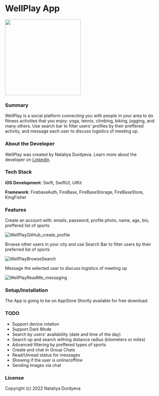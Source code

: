 # WellPlay App

<img src="https://user-images.githubusercontent.com/107269455/193426658-dee438f1-f29b-404c-8a72-eeb90b2c14c7.png" width="250" height="250">


### Summary

WellPlay is a social platform connecting you with people in your area to do fitness activities that you enjoy: yoga, tennis, climbing, biking, jogging, and many others. Use search bar to filter users' profiles by their preffered activity, and message each user to discuss logistics of meeting up.

### About the Developer

WellPlay was created by Nataliya Durdyeva. Learn more about the developer on [LinkedIn](https://www.linkedin.com/in/nataliya-durdyeva/).

### Tech Stack

**iOS Development**: Swift, SwiftUI, UIKit

**Framework**: FirebaseAuth, FireBase, FireBaseStorage, FireBaseStore, KingFisher

### Features

Create an account with: emails, password, profile photo, name, age, bio, preffered list of sports

![WellPlayGitHub_create_profile](https://user-images.githubusercontent.com/107269455/191105169-fa667615-7c8b-4bc9-9d3b-a8bb8b10e81a.gif)

Browse other users in your city and use Search Bar to filter users by their preferred list of sports

![WellPlayBrowseSearch](https://user-images.githubusercontent.com/107269455/191108200-de4a9f24-c667-41c8-8f01-631564aff7a4.gif)


Message the selected user to discuss logistics of meeting up

![WellPlayReadMe_messaging](https://user-images.githubusercontent.com/107269455/191103525-2626e65c-177a-4553-a7a2-149fa9899838.gif)

### Setup/Installation

The App is going to be on AppStore Shortly available for free download.

### TODO

- Support device rotation
- Support Dark Mode
- Search by users' availability (date and time of the day)
- Search up and search withing distance radius (kilometers or miles)
- Advanced filtering by preffered types of sports
- Create and chat in Group Chats
- Read/Unread status for messages
- Showing if the user is online/offline
- Sending images via chat

### License

Copyright (c) 2022 Nataliya Durdyeva
